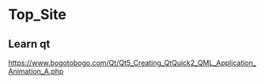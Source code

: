 
# Top_Site


## Learn qt

https://www.bogotobogo.com/Qt/Qt5_Creating_QtQuick2_QML_Application_Animation_A.php
